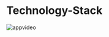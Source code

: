 # Technology-Stack

![appvideo](https://user-images.githubusercontent.com/21329772/39634656-ab298a10-4fbb-11e8-8370-db0b17377623.gif)

